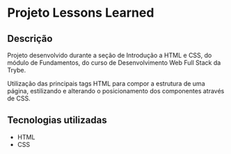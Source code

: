 # Projeto Lessons Learned

## Descrição
Projeto desenvolvido durante a seção de Introdução a HTML e CSS, do módulo de Fundamentos, do curso de Desenvolvimento Web Full Stack da Trybe.

Utilização das principais tags HTML para compor a estrutura de uma página, estilizando e alterando o posicionamento dos componentes através de CSS.

## Tecnologias utilizadas
- HTML
- CSS

